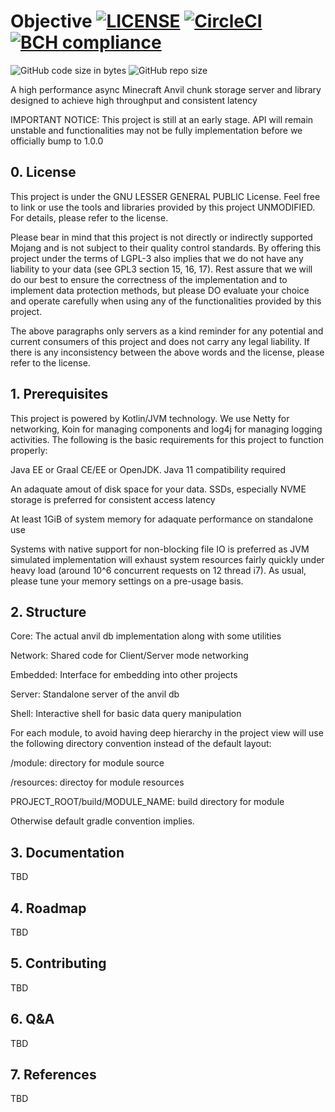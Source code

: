 # Objective [![LICENSE](https://img.shields.io/github/license/neworldmc/objective)]() [![CircleCI](https://circleci.com/gh/neworldmc/objective.svg?style=shield)](https://circleci.com/gh/neworldmc/objective) [![BCH compliance](https://bettercodehub.com/edge/badge/neworldmc/objective?branch=master)](https://bettercodehub.com/)

![GitHub code size in bytes](https://img.shields.io/github/languages/code-size/neworldmc/objective)
![GitHub repo size](https://img.shields.io/github/repo-size/neworldmc/objective)

A high performance async Minecraft Anvil chunk storage server and library 
designed to achieve high throughput and consistent latency

IMPORTANT NOTICE: This project is still at an early stage. API will remain unstable
and functionalities may not be fully implementation before we officially bump to 1.0.0

## 0. License
This project is under the GNU LESSER GENERAL PUBLIC License. Feel free to link or use the tools and libraries
provided by this project UNMODIFIED. For details, please refer to the license.

Please bear in mind that this project is not directly or indirectly supported Mojang and is not subject to their
quality control standards. By offering this project under the terms of LGPL-3 also implies that we do not have any
liability to your data (see GPL3 section 15, 16, 17). Rest assure that we will do our best to ensure the correctness
of the implementation and to implement data protection methods, but please DO evaluate your choice and operate carefully
when using any of the functionalities provided by this project.

The above paragraphs only servers as a kind reminder for any potential and current consumers of this project and does
not carry any legal liability. If there is any inconsistency between the above words and the license, please refer
to the license.

## 1. Prerequisites
This project is powered by Kotlin/JVM technology. We use Netty for networking, Koin for managing components and log4j
for managing logging activities. The following is the basic requirements for this project to function properly:

Java EE or Graal CE/EE or OpenJDK. Java 11 compatibility required

An adaquate amout of disk space for your data. SSDs, especially NVME storage is preferred for consistent access latency

At least 1GiB of system memory for adaquate performance on standalone use

Systems with native support for non-blocking file IO is preferred as JVM simulated implementation will exhaust system
resources fairly quickly under heavy load (around 10^6 concurrent requests on 12 thread i7). 
As usual, please tune your memory settings on a pre-usage basis.

## 2. Structure
Core: The actual anvil db implementation along with some utilities

Network: Shared code for Client/Server mode networking

Embedded: Interface for embedding into other projects

Server: Standalone server of the anvil db

Shell: Interactive shell for basic data query manipulation 

For each module, to avoid having deep hierarchy in the project view will use the following
directory convention instead of the default layout:

/module: directory for module source

/resources: directoy for module resources

PROJECT_ROOT/build/MODULE_NAME: build directory for module

Otherwise default gradle convention implies.

## 3. Documentation
TBD

## 4. Roadmap
TBD

## 5. Contributing
TBD

## 6. Q&A
TBD

## 7. References
TBD
